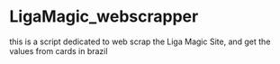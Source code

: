# LigaMagic_webscrapper
this is a script dedicated to web scrap the Liga Magic Site, and get the values from cards in brazil

